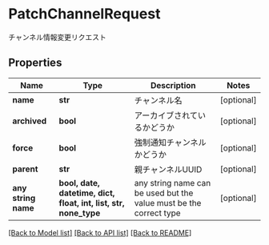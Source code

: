 # PatchChannelRequest

チャンネル情報変更リクエスト

## Properties
Name | Type | Description | Notes
------------ | ------------- | ------------- | -------------
**name** | **str** | チャンネル名 | [optional] 
**archived** | **bool** | アーカイブされているかどうか | [optional] 
**force** | **bool** | 強制通知チャンネルかどうか | [optional] 
**parent** | **str** | 親チャンネルUUID | [optional] 
**any string name** | **bool, date, datetime, dict, float, int, list, str, none_type** | any string name can be used but the value must be the correct type | [optional]

[[Back to Model list]](../README.md#documentation-for-models) [[Back to API list]](../README.md#documentation-for-api-endpoints) [[Back to README]](../README.md)


